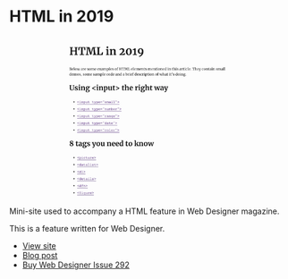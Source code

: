 # HTML in 2019

[![Example screenshot][example screenshot]][view site]

Mini-site used to accompany a HTML feature in Web Designer magazine.

This is a feature written for Web Designer.

- [View site][view site]
- [Blog post][blog post]
- [Buy Web Designer Issue 292][web designer]

[view site]: https://mattcrouch.github.io/htmlin2019/
[blog post]: http://mattcrouch.github.io/blog/2019/09/html-now/
[web designer]: https://www.myfavouritemagazines.co.uk/web-designer-print-back-issues/web-designer-issue-292/
[example screenshot]: screenshot.png
